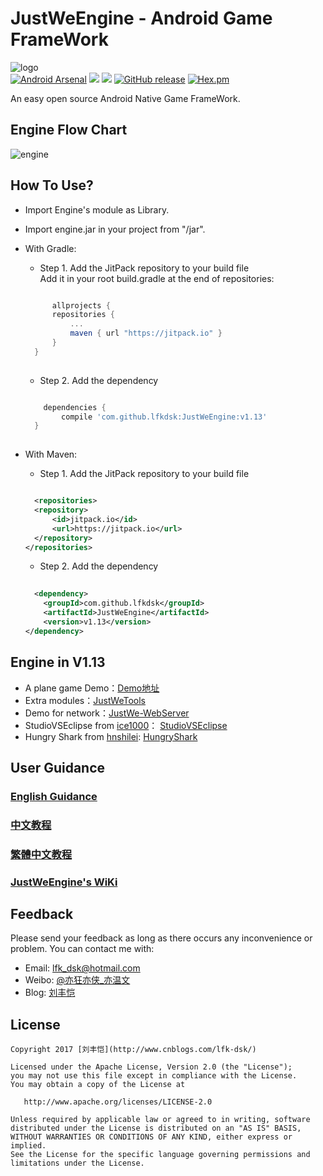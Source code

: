 # JustWeEngine - Android Game FrameWork  
![logo](art/logo.png)  
[![Android Arsenal](https://img.shields.io/badge/Android%20Arsenal-JustWeEngine-green.svg?style=true)](https://android-arsenal.com/details/1/2903) 
[![](https://jitpack.io/v/lfkdsk/JustWeEngine.svg)](https://jitpack.io/#lfkdsk/JustWeEngine)
[![](https://img.shields.io/badge/downloads-1k%20last%20version-blue.svg)](https://github.com/lfkdsk/JustWeEngine/releases/tag/v1.13)
[![GitHub release](https://img.shields.io/badge/JustWeEngine-v1.13-green.svg)](https://github.com/lfkdsk/JustWeEngine/releases/tag/v1.13)
[![Hex.pm](https://img.shields.io/hexpm/l/plug.svg)](https://github.com/lfkdsk/JustWeEngine)
  
  
An easy open source Android Native Game FrameWork.  

## Engine Flow Chart  
![engine](art/engine.jpg)  
## How To Use?  
* Import Engine's module as Library.  
* Import engine.jar in your project from "/jar".    
* With Gradle:  
  * Step 1. Add the JitPack repository to your build file  
    Add it in your root build.gradle at the end of repositories:  

  ``` groovy  

    	allprojects {
  		repositories {
  			...
  			maven { url "https://jitpack.io" }
  		}
  	}
   	
  ```

  * Step 2. Add the dependency  


  ``` groovy

      dependencies {
          compile 'com.github.lfkdsk:JustWeEngine:v1.13'
    }
  	
  ```
* With Maven:  
  * Step 1. Add the JitPack repository to your build file  

  ``` xml

    <repositories>
  	<repository>
  	    <id>jitpack.io</id>
  	    <url>https://jitpack.io</url>
  	</repository>
  </repositories>

  ```

  * Step 2. Add the dependency  

  ``` xml
  	
    <dependency>
      <groupId>com.github.lfkdsk</groupId>
      <artifactId>JustWeEngine</artifactId>
      <version>v1.13</version>
  </dependency>

  ```

## Engine in V1.13

* A plane game Demo：[Demo地址](https://github.com/lfkdsk/EngineDemo)  
* Extra modules：[JustWeTools](https://github.com/lfkdsk/JustWeTools)  
* Demo for network：[JustWe-WebServer](https://github.com/lfkdsk/JustWe-WebServer)  
* StudioVSEclipse from [ice1000](https://github.com/ice1000)：
[StudioVSEclipse](https://github.com/ice1000/StudioVSEclipse)   
* Hungry Shark from [hnshilei](https://github.com/hnshilei): [HungryShark](https://github.com/hnshilei/justweTest_HungryShark)

## User Guidance  

### [English Guidance](eng_info.md)

### [中文教程](info.md)  

### [繁體中文教程](tw_info.md)  

### [JustWeEngine's WiKi](https://github.com/lfkdsk/JustWeEngine/wiki)

## Feedback    
Please send your feedback as long as there occurs any inconvenience or problem. You can contact me with:
* Email: lfk_dsk@hotmail.com  
* Weibo: [@亦狂亦侠_亦温文](http://www.weibo.com/u/2443510260)  
* Blog:  [刘丰恺](http://www.cnblogs.com/lfk-dsk/)  

## License

    Copyright 2017 [刘丰恺](http://www.cnblogs.com/lfk-dsk/)

    Licensed under the Apache License, Version 2.0 (the "License");
    you may not use this file except in compliance with the License.
    You may obtain a copy of the License at
    
       http://www.apache.org/licenses/LICENSE-2.0
    
    Unless required by applicable law or agreed to in writing, software
    distributed under the License is distributed on an "AS IS" BASIS,
    WITHOUT WARRANTIES OR CONDITIONS OF ANY KIND, either express or implied.
    See the License for the specific language governing permissions and
    limitations under the License.

